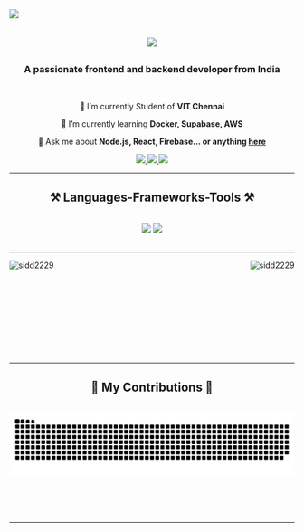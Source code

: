 <img align="left" src="https://visitor-badge.laobi.icu/badge?page_id=sidd2229.sidd2229" />

<h1 align="center">
    <img src="https://readme-typing-svg.herokuapp.com/?font=Righteous&size=35&center=true&vCenter=true&width=500&height=70&duration=2000&lines=Hi+There!+👋;+I'm+Siddharth+Rai!;" />
</h1>

<h3 align="center">A passionate frontend and backend developer from India</h3>

<br/>

<div align="center">
 
 🔭 I’m currently Student of **VIT Chennai**
 
 🌱 I’m currently learning **Docker, Supabase, AWS**

💬 Ask me about **Node.js, React, Firebase... or anything [here](https://github.com/sidd2229/sidd2229/issues)**

 </div>

 <div align="center"> 
  <a href="mailto:siddharthrai2229@gmail.com">
    <img src="https://img.shields.io/badge/Gmail-333333?style=for-the-badge&logo=gmail&logoColor=red" />
  </a>
  <a href="https://linkedin.com/in/sidd2229" target="_blank">
    <img src="https://img.shields.io/badge/LinkedIn-0077B5?style=for-the-badge&logo=linkedin&logoColor=white" target="_blank" />
  </a>
  <a href="https://sidd2229.github.io" target="_blank">
     <img src="https://img.shields.io/badge/Portfolio-FF5722?style=for-the-badge&logo=todoist&logoColor=white" target="_blank" /> <!-- sqlite, safari, google-chrome are other good icon options -->
  </a>
</div>

<hr/>
 
<h2 align="center">⚒️ Languages-Frameworks-Tools ⚒️</h2>
<br/>
<div align="center">
    <img src="https://skillicons.dev/icons?i=react,bootstrap,html,css,vscode,github,figma,tailwind,git,r" />
    <img src="https://skillicons.dev/icons?i=nodejs,python,javascript,typescript,express,firebase,mongodb,c,java,nextjs,mysql" /><br>
</div>

<br/>
<hr/>


<p><img align="left" src="https://github-readme-stats.vercel.app/api/top-langs?username=sidd2229&show_icons=true&locale=en&layout=compact" alt="sidd2229" /></p>

<p>&nbsp;
<img align="right" src="https://github-readme-stats.vercel.app/api?username=sidd2229&show_icons=true&locale=en" alt="sidd2229" /></p>

<br/>
<br/>
<br/><br/><br/><br/><br/><br/>
<hr/>
<div align="center">
  <h2>🐍 My Contributions 🐍</h2>
  <br>
  <img alt="snake eating my contributions" src="https://raw.githubusercontent.com/salesp07/salesp07/output/github-contribution-grid-snake.svg" />
  
  <br/><br/><br/>
</div>

<hr/>






